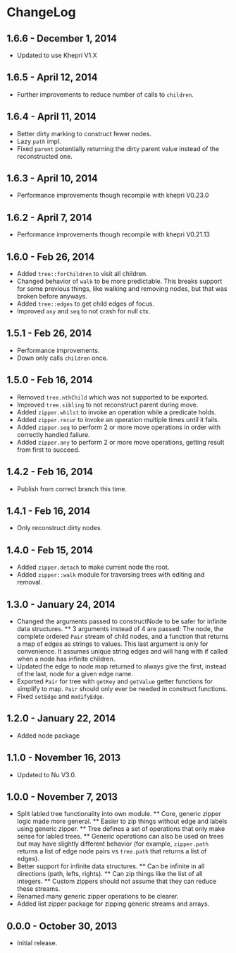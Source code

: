 # ChangeLog #

## 1.6.6 - December 1, 2014
* Updated to use Khepri V1.X 

## 1.6.5 - April 12, 2014
* Further improvements to reduce number of calls to `children`.

## 1.6.4 - April 11, 2014
* Better dirty marking to construct fewer nodes.
* Lazy `path` impl.
* Fixed `parent` potentially returning the dirty parent value instead of the
  reconstructed one.

## 1.6.3 - April 10, 2014
* Performance improvements though recompile with khepri V0.23.0

## 1.6.2 - April 7, 2014
* Performance improvements though recompile with khepri V0.21.13

## 1.6.0 - Feb 26, 2014
* Added `tree::forChildren` to visit all children.
* Changed behavior of `walk` to be more predictable. This breaks support for some
  previous things, like walking and removing nodes, but that was broken before
  anyways.
* Added `tree::edges` to get child edges of focus.
* Improved `any` and `seq` to not crash for null ctx.

## 1.5.1 - Feb 26, 2014
* Performance improvements.
* Down only calls `children` once.

## 1.5.0 - Feb 16, 2014
* Removed `tree.nthChild` which was not supported to be exported.
* Improved `tree.sibling` to not reconstruct parent during move.
* Added `zipper.whilst` to invoke an operation while a predicate holds.
* Added `zipper.recur` to invoke an operation multiple times until it fails.
* Added `zipper.seq` to perform 2 or more  move operations in order with correctly
  handled failure.
* Added `zipper.any` to perform 2 or more  move operations, getting result from first
  to succeed.

## 1.4.2 - Feb 16, 2014
* Publish from correct branch this time.

## 1.4.1 - Feb 16, 2014
* Only reconstruct dirty nodes.

## 1.4.0 - Feb 15, 2014
* Added `zipper.detach` to make current node the root.
* Added `zipper::walk` module for traversing trees with editing and removal.

## 1.3.0 - January 24, 2014
* Changed the arguments passed to constructNode to be safer for infinite data
  structures.
** 3 arguments instead of 4 are passed: The node, the complete ordered `Pair` 
  stream of child nodes, and a function that returns a map of edges as strings
  to values. This last argument is only for convenience. It assumes unique string
  edges and will hang with if called when a node has infinite children.
* Updated the edge to node map returned to always give the first, instead of the
  last, node for a given edge name.
* Exported `Pair` for tree with `getKey` and `getValue` getter functions for
  simplify to map. `Pair` should only ever be needed in construct functions.
* Fixed `setEdge` and `modifyEdge`.

## 1.2.0 - January 22, 2014
* Added node package

## 1.1.0 - November 16, 2013
* Updated to Nu V3.0.

## 1.0.0 - November 7, 2013
* Split labled tree functionality into own module.
** Core, generic zipper logic made more general.
** Easier to zip things without edge and labels using generic zipper.
** Tree defines a set of operations that only make sense for labled trees.
** Generic operations can also be used on trees but may have slightly different
  behavior (for example, `zipper.path` returns a list of edge node pairs vs
  `tree.path` that returns a list of edges).
* Better support for infinite data structures.
** Can be infinite in all directions (path, lefts, rights).
** Can zip things like the list of all integers.
** Custom zippers should not assume that they can reduce these streams.
* Renamed many generic zipper operations to be clearer.
* Added list zipper package for zipping generic streams and arrays.

## 0.0.0 - October 30, 2013
* Initial release.